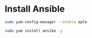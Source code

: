  # Install Ansible

 ```bash
 sudo yum-config-manager --enable eple

 sudo yum install ansibe -y
 ```

